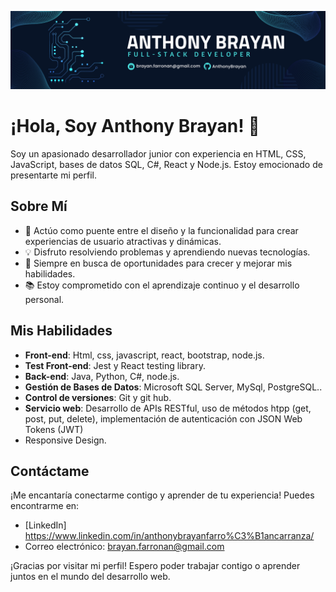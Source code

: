![Anthony Brayan](Anthony%20brayan.png)
# ¡Hola, Soy Anthony Brayan! 👋

Soy un apasionado desarrollador junior con experiencia en HTML, CSS, JavaScript, bases de datos SQL, C#, React y Node.js. Estoy emocionado de presentarte mi perfil.

## Sobre Mí

- 🚀 Actúo como puente entre el diseño y la funcionalidad para crear experiencias de usuario atractivas y dinámicas.
- 💡 Disfruto resolviendo problemas y aprendiendo nuevas tecnologías.
- 🌱 Siempre en busca de oportunidades para crecer y mejorar mis habilidades.
- 📚 Estoy comprometido con el aprendizaje continuo y el desarrollo personal.

## Mis Habilidades

- **Front-end**: Html, css, javascript, react, bootstrap, node.js.
- **Test Front-end**: Jest y React testing library.
- **Back-end**: Java, Python, C#, node.js.
- **Gestión de Bases de Datos**: Microsoft SQL Server, MySql, PostgreSQL..
- **Control de versiones**: Git y git hub.
- **Servicio web**: Desarrollo de APIs RESTful, uso de métodos htpp (get, post, put, delete), implementación de autenticación con JSON Web Tokens (JWT)
- Responsive Design.

## Contáctame

¡Me encantaría conectarme contigo y aprender de tu experiencia! Puedes encontrarme en:

- [LinkedIn] https://www.linkedin.com/in/anthonybrayanfarro%C3%B1ancarranza/
- Correo electrónico: brayan.farronan@gmail.com

¡Gracias por visitar mi perfil! Espero poder trabajar contigo o aprender juntos en el mundo del desarrollo web.

